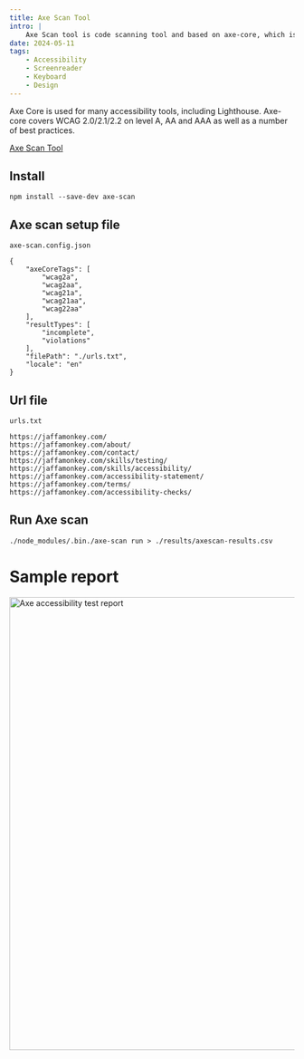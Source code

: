 ```yaml
---
title: Axe Scan Tool
intro: |
    Axe Scan tool is code scanning tool and based on axe-core, which is used for many accessibility tools, including Lighthouse.
date: 2024-05-11
tags:
    - Accessibility
    - Screenreader
    - Keyboard
    - Design
---
```


Axe Core is used for many accessibility tools, including Lighthouse.  Axe-core covers WCAG 2.0/2.1/2.2 on level A, AA and AAA as well as a number of best practices.

[Axe Scan Tool](https://github.com/ttsukagoshi/axe-scan)

## Install

```
npm install --save-dev axe-scan
```

## Axe scan setup file

`axe-scan.config.json`
```
{
    "axeCoreTags": [
        "wcag2a",
        "wcag2aa",
        "wcag21a",
        "wcag21aa",
        "wcag22aa"
    ],
    "resultTypes": [
        "incomplete",
        "violations"
    ],
    "filePath": "./urls.txt",
    "locale": "en"
}
```

## Url file

`urls.txt`
```
https://jaffamonkey.com/
https://jaffamonkey.com/about/
https://jaffamonkey.com/contact/
https://jaffamonkey.com/skills/testing/
https://jaffamonkey.com/skills/accessibility/
https://jaffamonkey.com/accessibility-statement/
https://jaffamonkey.com/terms/
https://jaffamonkey.com/accessibility-checks/
```

## Run Axe scan

```
./node_modules/.bin./axe-scan run > ./results/axescan-results.csv
```

# Sample report

<picture>
    <img src="/assets/img/axe-scan.png" alt="Axe accessibility test report" width="800" decoding="async" />
</picture>